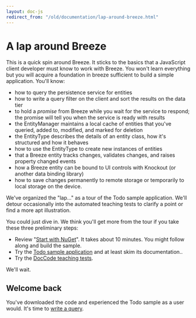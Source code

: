 ```yaml
---
layout: doc-js
redirect_from: "/old/documentation/lap-around-breeze.html"
---
```

#	A lap around Breeze

This is a quick spin around Breeze. It sticks to the basics that a JavaScript client developer must know to work with Breeze. You won't learn everything but you will acquire a foundation in breeze sufficient to build a simple application. You'll know:
	 

- how to query the persistence service for entities
- how to write a query filter on the client and sort the results on the data tier
- to hold a *promise* from Breeze while you wait for the service to respond; the promise will tell you when the service is ready with results
- the EntityManager maintains a local cache of entities that you've queried, added to, modified, and marked for deletion 
- the EntityType describes the details of an entity class, how it's structured and how it behaves
- how to use the EntityType to create new instances of entities
- that a Breeze entity tracks changes, validates changes, and raises property changed events
- how a Breeze entity can be bound to UI controls with Knockout (or another data binding library)
- how to save changes permanently to remote storage or temporarily to local storage on the device.

We've organized the "lap..." as a tour of the Todo sample application. We'll detour occasionally into the automated teaching tests to clarify a point or find a more apt illustration.

You could just dive in. We think you'll get more from the tour if you take these three preliminary steps:

- 	Review "<a href="/doc-net/nuget-packages">Start with NuGet</a>".  It takes about 10 minutes. You might follow along and build the sample.
- 	Try the <a href="/doc-samples/about-todo">Todo sample application</a> and at least skim its documentation..
- Try the <a href="/doc-samples/doccode">DocCode teaching tests</a>.

We'll wait.

##	Welcome back
You've downloaded the code and experienced the Todo sample as a user would. It's time to <a href="/doc-js/lap-first-query">write a query</a>.

